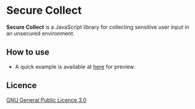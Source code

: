# Secure Collect

**Secure Collect** is a JavaScript library for collecting sensitive user input in an unsecured environment.

## How to use

- A quick example is available at [here](example/index.html) for preview.

## Licence

[GNU General Public Licence 3.0](LICENSE)
